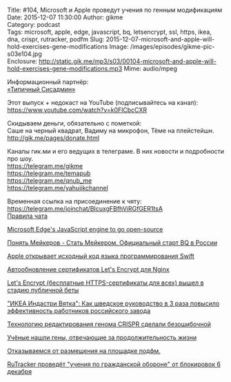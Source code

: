 Title: #104, Microsoft и Apple проведут учения по генным модификациям
Date: 2015-12-07 11:30:00
Author: gikme  
Category: podcast  
Tags: microsoft, apple, edge, javascript, bq, letsencrypt, ssl, https, ikea, dna, crispr, rutracker, podfm
Slug: 2015-12-07-microsoft-and-apple-will-hold-exercises-gene-modifications
Image: /images/episodes/gikme-pic-s03e104.jpg  
Enclosure: http://static.gik.me/mp3/s03/00104-microsoft-and-apple-will-hold-exercises-gene-modifications.mp3
Mime: audio/mpeg


Информационный партнёр:  
[«Типичный Сисадмин»](https://vk.com/sysodmins)

Этот выпуск + недокаст на YouTube (подписывайтесь на канал):  
<https://www.youtube.com/watch?v=k0FlCbcCXR>

Скидываем деньги, обязательно с пометкой:  
Саше на черный квадрат, Вадиму на микрофон, Тёме на плейстейшн.  
<http://gik.me/pages/donate.html>

Каналы гик.ми и его ведущих в телеграме. В них новости и подробности про шоу.  
<https://telegram.me/gikme>  
<https://telegram.me/temapub>  
<https://telegram.me/qnub_me>  
<https://telegram.me/yahujikchannel>

Временная ссылка на присоединение к чяту:  
<https://telegram.me/joinchat/BIcuxgFBfhViRGfGER1tsA>  
[Правила чата](https://www.evernote.com/l/ABunRkHFVbNIg7kGL-gtmNulgj3Cnpeg0ns)

[Microsoft Edge's JavaScript engine to go open-source](https://talk.gik.me/posts/feJq4yfE5ctRdogri/microsoft-edge-s-javascript-engine-to-go-open-source)

[Понять Мейкеров - Стать Мейкером. Официальный старт BQ в России](https://talk.gik.me/posts/N7L3AAHtcJ5Si6i4P/ponyat-mejkerov-stat-mejkerom-oficialnyj-start-bq-v-rossii)

[Apple открывает исходный код языка программирования Swift](https://talk.gik.me/posts/ttQ4KZriFttQbpDCD/apple-otkryvaet-ishodnyj-kod-yazyka-programmirovaniya-swift)

[Автообновление сертификатов Let's Encrypt для Nginx](https://talk.gik.me/posts/Z8a73Hbhqv2tWwLaN/avtoobnovlenie-sertifikatov-let-s-encrypt-dlya-nginx)

[Let's Encrypt (бесплатные HTTPS-сертификаты для всех) вышел в стадию публичной беты](https://talk.gik.me/posts/s9dJvRKYYksc6ex4s/let-s-encrypt-besplatnye-https-sertifikaty-dlya-vseh-vyshel)

["ИКЕА Индастри Вятка": Как шведское руководство в 3 раза повысило эффективность работников российского завода](https://talk.gik.me/posts/wjntfRi2p2kAhNq7Z/ikea-indastri-vyatka-kak-shvedskoe-rukovodstvo-v-3-raza)

[Технологию редактирования генома CRISPR сделали безошибочной](https://talk.gik.me/posts/xPW3X32m26h9yy5jj/tehnologiyu-redaktirovaniya-genoma-crispr-sdelali)

[Учёные нашли гены, отвечающие за продолжительность жизни](https://talk.gik.me/posts/ppAD6RrFbJNaskhii/uchyonye-nashli-geny-otvechayushie-za-prodolzhitelnost)

[Отказываемся от размещения на площадке подфм.](https://talk.gik.me/posts/so3HycKLxnAuDrXXm/ne-predlagat-novosti-i-otkaz-ot-podfma)

[RuTracker проведёт "учения по гражданской обороне" от блокировок 6 декабря](https://talk.gik.me/posts/g57KmtBpSwC7DaGsR/rutracker-provedyot-ucheniya-po-grazhdanskoj-oborone-ot)
